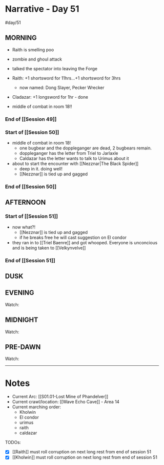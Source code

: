 # Narrative - Day 51
#day/51
## MORNING
  - Raith is smelling poo
  - zombie and ghoul attack
  - talked the spectator into leaving the Forge
  - Raith: +1 shortsword for 11hrs...+1 shortsword for 3hrs
    - now named: Dong Slayer, Pecker Wrecker
  - Cladazar: +1 longsword for 1hr - done
  
  - middle of combat in room 18!!
  ### End of [[Session 49]]
  ### Start of [[Session 50]]
  - middle of combat in room 18!
    - one bugbear and the doppleganger are dead, 2 bugbears remain.
    - doppleganger has the letter from Triel to Jarlaxle
    - Caldazar has the letter wants to talk to Urimus about it
- about to start the encounter with [[Nezznar|The Black Spider]]
    - deep in it. doing well!
    - [[Nezznar]] is tied up and gagged
### End of [[Session 50]]
## AFTERNOON
### Start of [[Session 51]]
- now what?!
    - [[Nezznar]] is tied up and gagged
    - if he breaks free he will cast suggestion on El condor
- they ran in to [[Triel Baenre]] and got whooped. Everyone is unconcious and is being taken to [[Velkynvelve]]
### End of [[Session 51]]

## DUSK

## EVENING
Watch: 

## MIDNIGHT
Watch: 

## PRE-DAWN
Watch: 

___
# Notes
- Current Arc: [[S01.01-Lost Mine of Phandelver]]
- Current crawl/location: [[Wave Echo Cave]] - Area 14
- Current marching order:
    - Kholwin
    - El condor
    - urimus
    - raith
    - caldazar

TODOs:
  - [x] [[Raith]] must roll corruption on next long rest from end of session 51
  - [x] [[Kholwin]] must roll corruption on next long rest from end of session 51